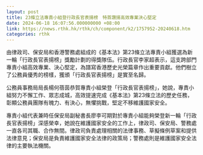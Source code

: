 ```yaml
---
layout: post
title: 23條立法專責小組登行政長官表揚榜　特首讚揚高效專業決心堅定
date: 2024-06-18 16:07:56.000000000 +08:00
link: https://news.rthk.hk/rthk/ch/component/k2/1757952-20240618.htm
categories: rthk
---
```


由律政司、保安局和香港警務處組成的《基本法》第23條立法專責小組獲選為新一輪「行政長官表揚榜」獎勵計劃的得獎隊伍。行政長官李家超表示，這支跨部門專責小組高效專業、決心堅定，為譜寫香港歷史光榮篇章作出重要貢獻。他們樹立了公務員優秀的榜樣，獲頒「行政長官表揚榜」是實至名歸。

公務員事務局局長楊何蓓茵恭賀專責小組榮登「行政長官表揚榜」，她說，專責小組努力不懈工作、眾志成城，高效提速完成《基本法》第23條立法的歷史任務，彰顯公務員團隊有魄力、有決心，無懼挑戰，堅定不移維護國家安全。

專責小組代表兼時任保安局副秘書長廖李可期對於專責小組能夠榮登新一輪「行政長官表揚榜」深感榮幸，她說在維護國家安全的工作上，律政司、保安局、警務處一直各司其職、合作無間。律政司負責處理相關的法律事務、草擬條例草案和提供法律意見；保安局是負責維護國家安全法律的政策局；警務處則是維護國家安全法律的主要執法機關。
